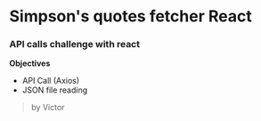 # Simpson's quotes fetcher React
### API calls challenge with react

**Objectives**
- API Call (Axios)
- JSON file reading

> by Victor